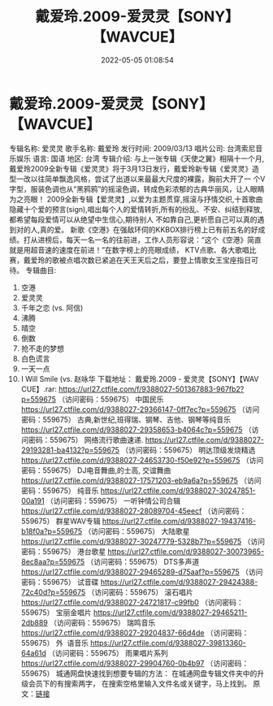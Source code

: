 ﻿---
title: 戴爱玲.2009-爱灵灵【SONY】【WAVCUE】
date: 2022-05-05 01:08:54
categories: WAV车载音乐、镜像
tags: 华语中文
---
# 戴爱玲.2009-爱灵灵【SONY】【WAVCUE】

专辑名称:
爱灵灵
歌手名称: 戴爱玲
发行时间: 2009/03/13
唱片公司: 台湾索尼音乐娱乐
语言: 国语
地区: 台湾
专辑介绍:
与上一张专辑《天使之翼》相隔十一个月,戴爱玲2009全新专辑《爱灵灵》将于3月13日发行，戴爱玲新专辑《爱灵灵》造型一改以往简单飘逸风格，尝试了出道以来最最大尺度的裸露，胸前大开了一
个V字型，服装色调也从“黑鸦鸦”的摇滚色调，转成色彩浓郁的古典华丽风，让人眼睛为之亮眼！
2009全新专辑【爱灵灵】,以爱为主题贯穿,摇滚与抒情交织,十首歌曲隐藏十个爱的预言(sign),唱出每个人的爱情转折,所有的纷乱、不安、纠结到释放,都希望每段爱情可以从绝望中生信心,期待别人
不如靠自己,更祈愿自己可以真的遇到对的人,真的爱。
新歌《空港》在强敌环伺的KKBOX排行榜上已有前五名的好成绩。打从进榜后，每天一名一名的往前进，工作人员形容说：“这个《空港》简直就是用超音速的速度在前进！”在数字榜上的亮眼成绩，
KTV点歌、各大歌唱比赛，戴爱玲的歌被点唱次数已紧追在天王天后之后，要登上情歌女王宝座指日可待。
专辑曲目:
1. 空港
2. 爱灵灵
3. 千年之恋 (vs. 阿信)
4. 沸腾
5. 晴空
6. 倒数
7. 抢不走的梦想
8. 白色谎言
9. 一天一点
10. I Will Smile (vs.
赵咏华
下载地址：
戴爱玲.2009 - 爱灵灵【SONY】【WAV CUE】.rar: https://url27.ctfile.com/f/9388027-501367883-967fb2?p=559675
（访问密码：559675）
中国民乐
https://url27.ctfile.com/d/9388027-29366147-0ff7ec?p=559675
（访问密码：559675）
古典,新世纪,班得瑞、钢琴、吉他、钢琴等纯音乐
https://url27.ctfile.com/d/9388027-29358653-b4064c?p=559675
（访问密码：559675）
网络流行歌曲速递.
https://url27.ctfile.com/d/9388027-29193281-ba4132?p=559675
（访问密码：559675）
明达顶级发烧精选
https://url27.ctfile.com/d/9388027-24653730-f50e92?p=559675
（访问密码：559675）
DJ电音舞曲,的士高, 交谊舞曲
https://url27.ctfile.com/d/9388027-17571203-eb9a6a?p=559675
（访问密码：559675）
纯音乐
https://url27.ctfile.com/d/9388027-30247851-00a191
（访问密码：559675）
一听钟情公司合辑
https://url27.ctfile.com/d/9388027-28089704-45eecf
（访问密码：559675）
群星WAV专辑
https://url27.ctfile.com/d/9388027-19437416-b18f0a?p=559675
（访问密码：559675）
大陆歌星
https://url27.ctfile.com/d/9388027-30247779-5328b7?p=559675
（访问密码：559675）
港台歌星
https://url27.ctfile.com/d/9388027-30073965-8ec8aa?p=559675
（访问密码：559675）
DTS多声道
https://url27.ctfile.com/d/9388027-29465289-d75aaf?p=559675
（访问密码：559675）
试音碟
https://url27.ctfile.com/d/9388027-29424388-72c40d?p=559675
（访问密码：559675）
滚石唱片
https://url27.ctfile.com/d/9388027-24721817-c99fb0
（访问密码：559675）
宝丽金唱片
https://url27.ctfile.com/d/9388027-29465211-2db889
（访问密码：559675）
瑞鸣音乐
https://url27.ctfile.com/d/9388027-29204837-66d4de
（访问密码：559675）
外  语音乐
https://url27.ctfile.com/d/9388027-39813360-64a61d
（访问密码：559675）
雨果唱片系列
https://url27.ctfile.com/d/9388027-29904760-0b4b97
（访问密码：559675）
城通网盘快速找到想要专辑的方法：
在城通网盘专辑文件夹中的升级会员下的有搜索两字，
在搜索空格里输入文件名或关键字，马上找到。
原文：[链接](https://blog.sina.com.cn/s/blog_1647c7e7601030x24.html)